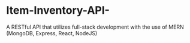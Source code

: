 # Item-Inventory-API-
A RESTful API that utilizes full-stack development with the use of MERN (MongoDB, Express, React, NodeJS)

